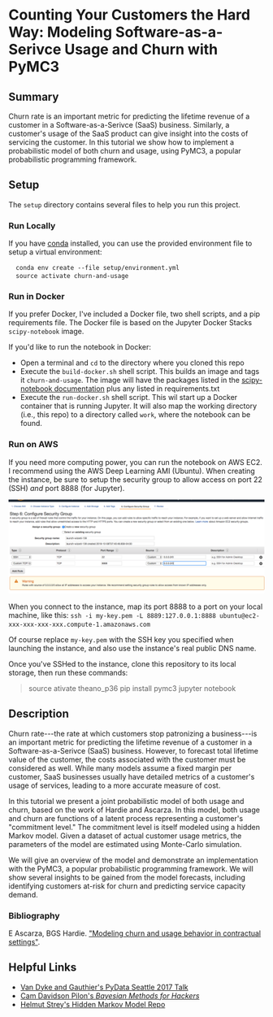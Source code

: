 # Counting Your Customers the Hard Way: Modeling Software-as-a-Serivce Usage and Churn with PyMC3

## Summary
Churn rate is an important metric for predicting the lifetime revenue of a customer in a Software-as-a-Serivce (SaaS) business. Similarly, a customer's usage of the SaaS product can give insight into the costs of servicing the customer. In this tutorial we show how to implement a probabilistic model of both churn and usage, using PyMC3, a popular probabilistic programming framework.

## Setup
The `setup` directory contains several files to help you run this project.

### Run Locally
If you have [conda](https://conda.io/docs/index.html) installed, you can use the provided environment file to setup a virtual environment:
```
  conda env create --file setup/environment.yml
  source activate churn-and-usage
```

### Run in Docker
If you prefer Docker, I've included a Docker file, two shell scripts, and a pip requirements file. The Docker file is based on the Jupyter Docker Stacks `scipy-notebook` image.

If you'd like to run the notebook in Docker:
 * Open a terminal and `cd` to the directory where you cloned this repo
 * Execute the `build-docker.sh` shell script. This builds an image and tags it `churn-and-usage`. The image will have the packages listed in the [scipy-notebook documentation](https://jupyter-docker-stacks.readthedocs.io/en/latest/using/selecting.html#jupyter-scipy-notebook_) plus any listed in requirements.txt
 * Execute the `run-docker.sh` shell script. This wil start up a Docker container that is running Jupyter. It will also map the working directory (i.e., this repo) to a directory called `work`, where the notebook can be found.

### Run on AWS
If you need more computing power, you can run the notebook on AWS EC2. I recommend using the AWS Deep Learning AMI (Ubuntu). When creating the instance, be sure to setup the security group to allow access on port 22 (SSH) *and* port 8888 (for Jupyter).

![](aws-security-group.png)

When you connect to the instance, map its port 8888 to a port on your local machine, like this:
`ssh -i my-key.pem -L 8889:127.0.0.1:8888 ubuntu@ec2-xxx-xxx-xxx-xxx.compute-1.amazonaws.com`

Of course replace `my-key.pem` with the SSH key you specified when launching the instance, and also use the instance's real public DNS name.

Once you've SSHed to the instance, clone this repository to its local storage, then run these commands:
>source ativate theano_p36
pip install pymc3
jupyter notebook


## Description
Churn rate---the rate at which customers stop patronizing a business---is an important metric for predicting the lifetime revenue of a customer in a Software-as-a-Serivce (SaaS) business. However, to forecast total lifetime value of the customer, the costs associated with the customer must be considered as well. While many models assume a fixed margin per customer, SaaS businesses usually have detailed metrics of a customer's usage of services, leading to a more accurate measure of cost.

In this tutorial we present a joint probabilistic model of both usage and churn, based on the work of Hardie and Ascarza. In this model, both usage and churn are functions of a latent process representing a customer's "commitment level." The commitment level is itself modeled using a hidden Markov model. Given a dataset of actual customer usage metrics, the parameters of the model are estimated using Monte-Carlo simulation.

We will give an overview of the model and demonstrate an implementation with the PyMC3, a popular probabilistic programming framework. We will show several insights to be gained from the model forecasts, including identifying customers at-risk for churn and predicting service capacity demand.



### Bibliography
E Ascarza, BGS Hardie. ["Modeling churn and usage behavior in contractual settings"](https://www0.gsb.columbia.edu/.../4587/ascarza_hardie_churn.pdf).

## Helpful Links
* [Van Dyke and Gauthier's PyData Seattle 2017 Talk](https://github.com/datascienceinc/pydata-seattle-2017)
* [Cam Davidson Pilon's *Bayesian Methods for Hackers*](https://github.com/CamDavidsonPilon/Probabilistic-Programming-and-Bayesian-Methods-for-Hackers)
* [Helmut Strey's Hidden Markov Model Repo](https://github.com/hstrey/Hidden-Markov-Models-pymc3)
